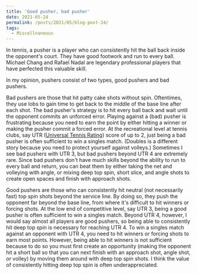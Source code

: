 ```yaml
---
title: 'Good pusher, bad pusher'
date: 2021-05-24
permalink: /posts/2021/05/blog-post-24/
tags:
  - Miscellnaneous
---
```


In tennis, a pusher is a player who can consistently hit the ball back inside the opponent's court. They have good footwork and run to every ball. Michael Chang and Rafael Nadal are legendary professional players that have perfected this valuable skill.

In my opinion, pushers consist of two types, good pushers and bad pushers.

Bad pushers are those that hit patty cake shots without spin. Oftentimes, they use lobs to gain time to get back to the middle of the base line after each shot. The bad pusher's strategy is to hit every ball back and wait until the opponent commits an unforced error. Playing against a (bad) pusher is frustrating because you need to earn the point by either hitting a winner or making the pusher commit a forced error. At the recreational level at tennis clubs, say UTR ([Universal Tennis Rating](https://app.myutr.com/home)) score of up to 2, just being a bad pusher is often sufficient to win a singles match. (Doubles is a different story because you need to protect yourself against volleys.) Sometimes I see bad pushers with UTR 3, but bad pushers beyond UTR 4 are extremely rare. Since bad pushers don't have much skills beyond the ability to run to every ball and return, you can beat them by either taking the net and volleying with angle, or mixing deep top spin, short slice, and angle shots to create open spaces and finish with approach shots.

Good pushers are those who can consistently hit neutral (not necessarily fast) top spin shots beyond the service line. By doing so, they push the opponent far beyond the base line, from where it's difficult to hit winners or forcing shots. At the low end of competitive level, say UTR 3, being a good pusher is often sufficient to win a singles match. Beyond UTR 4, however, I would say almost all players are good pushers, so being able to consistently hit deep top spin is necessary for reaching UTR 4. To win a singles match against an opponent with UTR 4, you need to hit winners or forcing shots to earn most points. However, being able to hit winners is not sufficient because to do so you must first create an opportunity (making the opponent hit a short ball so that you can next finish with an approach shot, angle shot, or volley) by moving them around with deep top spin shots. I think the value of consistently hitting deep top spin is often underappreciated.
